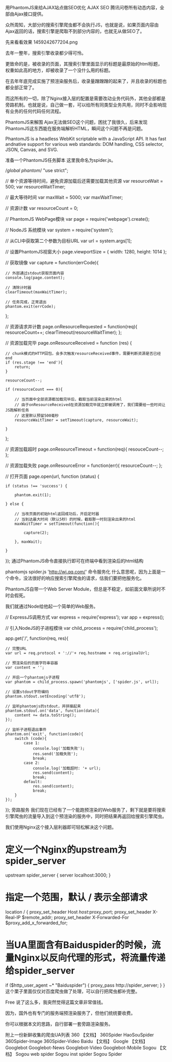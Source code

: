 用PhantomJS来给AJAX站点做SEO优化
 AJAX
 SEO
腾讯问卷所有动态内容，全部由Ajax接口提供。

众所周知，大部分的搜索引擎爬虫都不会执行JS，也就是说，如果页面内容由Ajax返回的话，搜索引擎是爬取不到部分内容的，也就无从做SEO了。

先来看看效果
1459242677204.png

去年一整年，搜索引擎收录都少得可怜。

更致命的是，被收录的页面，其搜索引擎里面显示的标题是最原始的html标题，权重如此高的地方，却被收录了一个没什么用的标题。

在去年年底完成实施了预渲染服务后，收录量蹭蹭蹭的起来了，并且收录的标题也都全部正常了。

而这所有的一切，除了Nginx接入层的配置是需要改动业务代码外，其他全部都是旁路机制。也就是说，自己做一套，可以给所有同类型业务共用，同时不会影响现有业务的任何代码任何流程。

PhantomJS来解围
Ajax无法做SEO这个问题，困扰了我很久，后来发现PhantomJS这东西能在服务端解析HTML，瞬间这个问题不再是问题。

PhantomJS is a headless WebKit scriptable with a JavaScript API. It has fast andnative support for various web standards: DOM handling, CSS selector, JSON, Canvas, and SVG.

准备一个PhantomJS任务脚本
这里我命名为spider.js。

/*global phantom*/
"use strict";

// 单个资源等待时间，避免资源加载后还需要加载其他资源
var resourceWait = 500;
var resourceWaitTimer;

// 最大等待时间
var maxWait = 5000;
var maxWaitTimer;

// 资源计数
var resourceCount = 0;

// PhantomJS WebPage模块
var page = require('webpage').create();

// NodeJS 系统模块
var system = require('system');

// 从CLI中获取第二个参数为目标URL
var url = system.args[1];

// 设置PhantomJS视窗大小
page.viewportSize = {
    width: 1280,
    height: 1014
};

// 获取镜像
var capture = function(errCode){

    // 外部通过stdout获取页面内容
    console.log(page.content);

    // 清除计时器
    clearTimeout(maxWaitTimer);

    // 任务完成，正常退出
    phantom.exit(errCode);

};

// 资源请求并计数
page.onResourceRequested = function(req){
    resourceCount++;
    clearTimeout(resourceWaitTimer);
};

// 资源加载完毕
page.onResourceReceived = function (res) {

    // chunk模式的HTTP回包，会多次触发resourceReceived事件，需要判断资源是否已经end
    if (res.stage !== 'end'){
        return;
    }

    resourceCount--;

    if (resourceCount === 0){

        // 当页面中全部资源都加载完毕后，截取当前渲染出来的html
        // 由于onResourceReceived在资源加载完毕就立即被调用了，我们需要给一些时间让JS跑解析任务
        // 这里默认预留500毫秒
        resourceWaitTimer = setTimeout(capture, resourceWait);

    }
};

// 资源加载超时
page.onResourceTimeout = function(req){
    resouceCount--;
};

// 资源加载失败
page.onResourceError = function(err){
    resourceCount--;
};

// 打开页面
page.open(url, function (status) {

    if (status !== 'success') {

        phantom.exit(1);

    } else {

        // 当改页面的初始html返回成功后，开启定时器
        // 当到达最大时间（默认5秒）的时候，截取那一时刻渲染出来的html
        maxWaitTimer = setTimeout(function(){

            capture(2);

        }, maxWait);

    }

});
通过PhantomJS命令直接执行即可在终端中看到渲染后的html结构

phantomjs spider.js  'http://wj.qq.com/'
命令服务化
什么意思呢，因为上面是一个命令，没法很好的响应搜索引擎爬虫的请求，估我们要把他服务化。

PhantomJS自带一个Web Server Module，但总是不稳定，如前面文章所说时不时会假死。

我们就通过Node给他起一个简单的Web服务。

// ExpressJS调用方式
var express = require('express');
var app = express();

// 引入NodeJS的子进程模块
var child_process = require('child_process');

app.get('/', function(req, res){

    // 完整URL
    var url = req.protocol + '://'+ req.hostname + req.originalUrl;

    // 预渲染后的页面字符串容器
    var content = '';

    // 开启一个phantomjs子进程
    var phantom = child_process.spawn('phantomjs', ['spider.js', url]);

    // 设置stdout字符编码
    phantom.stdout.setEncoding('utf8');

    // 监听phantomjs的stdout，并拼接起来
    phantom.stdout.on('data', function(data){
        content += data.toString();
    });

    // 监听子进程退出事件
    phantom.on('exit', function(code){
        switch (code){
            case 1:
                console.log('加载失败');
                res.send('加载失败');
                break;
            case 2:
                console.log('加载超时: '+ url);
                res.send(content);
                break;
            default:
                res.send(content);
                break;
        }
    });

});
旁路服务
我们现在已经有了一个能跑预渲染的Web服务了，剩下就是要将搜索引擎爬虫的流量导入到这个预渲染的服务中，同时把结果再返回给搜索引擎爬虫。

我们使用Nginx这个接入层利器即可轻松解决这个问题。

# 定义一个Nginx的upstream为spider_server
upstream spider_server {
  server localhost:3000;
}

# 指定一个范围，默认 / 表示全部请求
location / {
  proxy_set_header  Host            $host:$proxy_port;
  proxy_set_header  X-Real-IP       $remote_addr;
  proxy_set_header  X-Forwarded-For $proxy_add_x_forwarded_for;

  # 当UA里面含有Baiduspider的时候，流量Nginx以反向代理的形式，将流量传递给spider_server
  if ($http_user_agent ~* "Baiduspider") {
    proxy_pass  http://spider_server;
  }
}
这个栗子里面仅仅对百度爬虫做了处理，可以自行把爬虫都补完整。

Free
说了这么多，我突然觉得这篇文章非常值钱。

因为，国外也有专门的服务端预渲染服务了，但他们统统要收费。

你可以根据本文的思路，自行部署一套旁路渲染服务。

附上一份新鲜收集的爬虫UA列表
360 【文档】
360Spider
HaoSouSpider
360Spider-Image
360Spider-Video
Baidu 【文档】
Google 【文档】
Googlebot
Googlebot-News
Googlebot-Video
Googlebot-Mobile
Sogou 【文档】
Sogou web spider
Sogou inst spider
Sogou Spider
